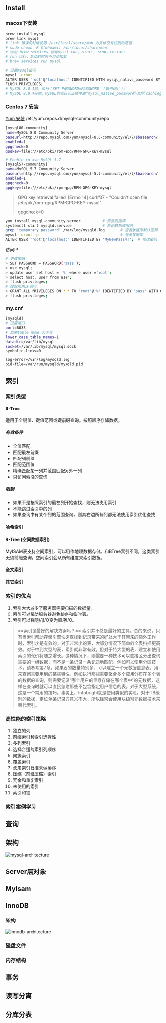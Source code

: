 ## Install
### macos下安装         

```bash
brew install mysql
brew link mysql 
# link 错误的时候使用 /usr/local/share/man 为具体没有权限的路径
# sudo chown -R $(whoami) /usr/local/share/man
# 使用 brew services 管理mysql run, start, stop，restart
# run 运行，启动的时候不自动加载
# brew services run mysql

# 设置mysql密码
mysql -uroot
ALTER USER 'root'@'localhost' IDENTIFIED WITH mysql_native_password BY '123456';
FLUSH PRIVILEGES;
# MySQL 8.0.4前，执行：SET PASSWORD=PASSWORD('[新密码]');
# MySQL 8.0.4开始，MySQL的密码认证插件由“mysql_native_password”改为“caching_sha2_password”。
```

### Centos 7 安装
[Yum 安装](https://dev.mysql.com/doc/mysql-yum-repo-quick-guide/en/#repo-qg-yum-installing)
/etc/yum.repos.d/mysql-community.repo

```bash
[mysql80-community]
name=MySQL 8.0 Community Server
baseurl=http://repo.mysql.com/yum/mysql-8.0-community/el/7/$basearch/
enabled=1
gpgcheck=0
gpgkey=file:///etc/pki/rpm-gpg/RPM-GPG-KEY-mysql
```
```bash
# Enable to use MySQL 5.7
[mysql57-community]
name=MySQL 5.7 Community Server
baseurl=http://repo.mysql.com/yum/mysql-5.7-community/el/7/$basearch/
enabled=1
gpgcheck=0
gpgkey=file:///etc/pki/rpm-gpg/RPM-GPG-KEY-mysql
```

> GPG key retrieval failed: [Errno 14] curl#37 - "Couldn't open file /etc/pki/rpm-gpg/RPM-GPG-KEY-mysql"
>
> gpgcheck=0  

```bash
yum install mysql-community-server			# 安装数据库
systemctl start mysqld.service				# 启动数据库服务
grep 'temporary password' /var/log/mysqld.log		# 查看数据库默认密码
mysql -uroot -p										# 登录数据库
ALTER USER 'root'@'localhost' IDENTIFIED BY 'MyNewPass4!';	# 修改密码
```




访问IP
```bash
# 更改密码
> SET PASSWORD = PASSWORD('pass');
> use mysql;
> update user set host = '%' where user ='root';
> select host, user from user;
> flush privileges;
# 授权所用IP访问
> GRANT ALL PRIVILEGES ON *.* TO 'root'@'%' IDENTIFIED BY 'pass' WITH GRANT OPTION;
> flush privileges;
```

### my.cnf
```bash
[mysqld]
# 设置端口
port=6033
# 忽略table name 大小写
lower_case_table_names=1
datadir=/var/lib/mysql
socket=/var/lib/mysql/mysql.sock
symbolic-links=0

log-error=/var/log/mysqld.log
pid-file=/var/run/mysqld/mysqld.pid
```

## 索引

### 索引类型

#### B-Tree 

适用于全键值、键值范围或键前缀查询。按照顺序存储数据。

##### 有效条件
* 全值匹配
* 匹配最左前缀
* 匹配列前缀
* 匹配范围值
* 精确匹配某一列并范围匹配另外一列
* 只访问索引的查询

##### 限制
* 如果不是按照索引的最左列开始查找，则无法使用索引
* 不能跳过索引中的列
* 如果查询中有某个列的范围查询，则其右边所有列都无法使用索引优化查找

#### 哈希索引

#### R-Tree (空间数据索引)
MyISAM表支持空间索引，可以用作地理数据存储。和BTree索引不同，这类索引无须前缀查询。空间索引会从所有维度来索引数据。

#### 全文索引
#### 其它索引

### 索引的优点

1. 索引大大减少了服务器需要扫描的数据量。
2. 索引可以帮助服务器避免排序和临时表。
3. 索引可以将随机I/O变为顺序I/O。

> ==索引是最好的解决方案吗？==
> 索引并不总是最好的工具。总的来说，只有当索引帮助存储引擎快速查找到记录带来的好处大于其带来的额外工作时，索引才是有效的。对于非常小的表，大部分情况下简单的全表扫描更高效。对于中到大型的表，索引就非常有效。但对于特大型的表，建立和使用索引的代价将随之增长。这种情况下，则需要一种技术可以直接区分出查询需要的一组数据，而不是一条记录一条记录地匹配。例如可以使用分区技术，请参考第7章。如果表的数量特别多，可以建立一个元数据信息表，用来查询需要用到的某些特性。例如执行那些需要聚合多个应用分布在多个表的数据的查询，则需要记录“哪个用户的信息存储在哪个表中”的元数据，这样在查询时就可以直接忽略那些不包含指定用户信息的表。对于大型系统，这是一个常用的技巧。事实上，Infobright就是使用类似的实现。对于TB级别的数据，定位单条记录的意义不大，所以经常会使用块级别元数据技术来替代索引。

### 高性能的索引策略

1. 独立的列
2. 前缀索引和索引选择性
3. 多列索引
4. 选择合适的索引列顺序
5. 聚簇索引
6. 覆盖索引
7. 使用索引扫描来做排序
8. 压缩（前缀压缩）索引
9. 冗余和重复索引
10. 未使用的索引
11. 索引和锁

### 索引案例学习

## 查询



##  架构

![mysql-architecture](./assets/images/mysql-architecture.png)



## Server层对象





## MyIsam



## InnoDB

### 架构

![innodb-architecture](./assets/images/innodb-architecture.png)

### 磁盘文件

### 内存结构



## 事务



## 读写分离



## 分库分表